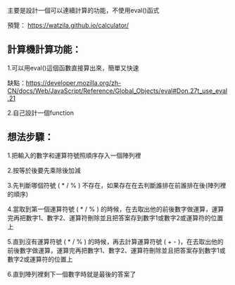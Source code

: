 主要是設計一個可以連續計算的功能，不使用eval()函式

預覽： https://watzila.github.io/calculator/

計算機計算功能：
--------------------------------------------------------------------------------------------------------------------------
1.可以用eval()這個函數直接算出來，簡單又快速

缺點：https://developer.mozilla.org/zh-CN/docs/Web/JavaScript/Reference/Global_Objects/eval#Don.27t_use_eval.21

2.自己設計一個function

想法步驟：
--------------------------------------------------------------------------------------------------------------------------
1.把輸入的數字和運算符號照順序存入一個陣列裡

2.按等於後要先乘除後加減

3.先判斷哪個符號 ( * / % ) 不存在，如果存在在去判斷誰排在前誰排在後(陣列裡的順序)

4.當取到第一個運算符號 ( * / % ) 的時候，在去取出他的前後數字做運算，運算完再把數字1、數字2、運算符刪除並且把答案存到數字1或數字2或運算符的位置上

5.直到沒有運算符號 ( * / % ) 的時候，再去計算運算符號 ( + - )，在去取出他的前後數字做運算，運算完再把數字1、數字2、運算符刪除並且把答案存到數字1或數字2或運算符的位置上

6.直到陣列裡剩下一個數字時就是最後的答案了
